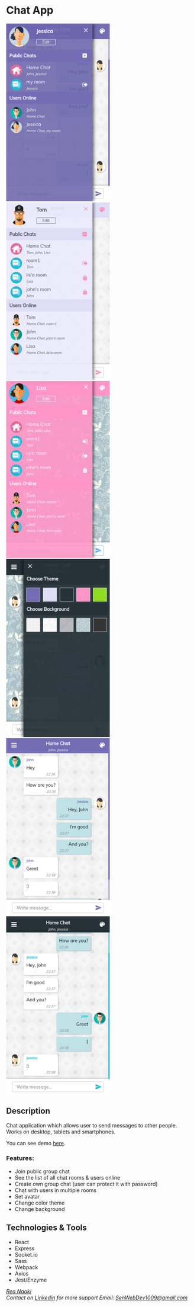 # Chat App
<span><img src="githubImg/a.png" width="280"/>&nbsp;</span>
<span><img src="githubImg/b.png" width="280"/>&nbsp;</span>
<span><img src="githubImg/c.png" width="280"/>&nbsp;</span>
<span><img src="githubImg/d.png" width="280"/>&nbsp;</span>
<span><img src="githubImg/g.png" width="280"/>&nbsp;</span>
<span><img src="githubImg/h.png" width="280"/>&nbsp;</span>

## Description
Chat application which allows user to send messages to other people. Works on desktop, tablets and smartphones.

You can see demo <a href="https://ij-chat-app.herokuapp.com/">here</a>.
### Features:
- Join  public group chat
- See the list of all chat rooms & users online
- Create own group chat (user can protect it with password)
- Chat with users in multiple rooms
- Set avatar
- Change color theme
- Change background
## Technologies & Tools
- React
- Express
- Socket.io
- Sass
- Webpack
- Axios
- Jest/Enzyme


<i><a href="https://github.com/Reo-Naoki">Reo Naoki</a><br/></i>
<i>Contact on <a href="https://www.linkedin.com/in/r-naoki">Linkedin</a> for more support</i>
<i>Email: SenWebDev1009@gmail.com</i>

